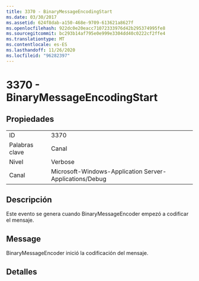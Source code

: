 ```yaml
---
title: 3370 - BinaryMessageEncodingStart
ms.date: 03/30/2017
ms.assetid: 624f8dab-a150-468e-9709-613621a8627f
ms.openlocfilehash: 922dc0e20eacc71072333976d42b295374995fe8
ms.sourcegitcommit: bc293b14af795e0e999e3304dd40c0222cf2ffe4
ms.translationtype: MT
ms.contentlocale: es-ES
ms.lasthandoff: 11/26/2020
ms.locfileid: "96282397"
---
```

# <a name="3370---binarymessageencodingstart"></a>3370 - BinaryMessageEncodingStart

## <a name="properties"></a>Propiedades  
  
|||  
|-|-|  
|ID|3370|  
|Palabras clave|Canal|  
|Nivel|Verbose|  
|Canal|Microsoft-Windows-Application Server-Applications/Debug|  
  
## <a name="description"></a>Descripción  

 Este evento se genera cuando BinaryMessageEncoder empezó a codificar el mensaje.  
  
## <a name="message"></a>Message  

 BinaryMessageEncoder inició la codificación del mensaje.  
  
## <a name="details"></a>Detalles
